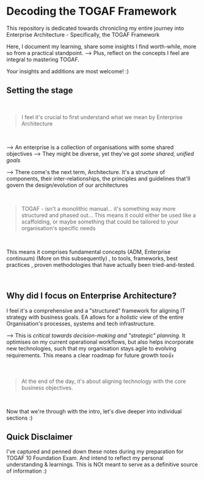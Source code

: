# Decoding the TOGAF Framework

This repository is dedicated towards chronicling my entire journey into Enterprise Architecture - Specifically, the TOGAF Framework

Here, I document my learning, share some insights I find worth-while,  more so from a practical standpoint. 
--> Plus, reflect on the concepts I feel are integral to mastering TOGAF. 

Your insights and additions are most welcome! :)



## Setting the stage

</br>

> I feel it's crucial to first understand what we mean by Enterprise Architecture

</br>

--> An enterprise is a collection of organisations with some shared objectives --> They might be diverse, yet they've got *some shared, unified goals*

--> There come's the next term, Architecture. It's a structure of components, their inter-relationships, the principles and guidelines that'll govern the design/evolution of our architectures

</br>

> TOGAF - isn't a monolithic manual... it's something way more structured and phased out... This means it could either be used like a scaffolding, or maybe something that could be tailored to your organisation's specific needs

</br>

This means it comprises fundamental concepts (ADM, Enterprise continuum) (More on this subsequently) , to tools, frameworks, best practices , proven methodologies that have actually been tried-and-tested. 

</br>

## Why did I focus on Enterprise Architecture?

I feel it's a comprehensive and a "structured" framework for aligning IT strategy with business goals. EA allows for a *holistic* view of the entire Organisation's processes, systems and tech infrastructure. 

--> This is *critical towards decision-making and "strategic" planning*. It optimises on my current operational workflows, but also helps incorporate new technologies, such that my organisation stays agile to evolving requirements.  This means a clear roadmap for future growth too👍


</br>

> At the end of the day, it's about aligning technology with the core business objectives.

</br>


Now that we're through with the intro, let's dive deeper into individual sections :)


## Quick Disclaimer

I've captured and penned down these notes during my preparation for TOGAF 10 Foundation Exam. And intend to reflect my personal understanding & learnings. This is NOt meant to serve as a definitive source of information :)

